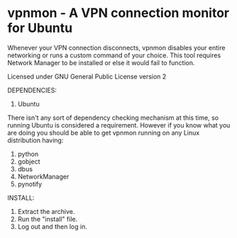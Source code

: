vpnmon - A VPN connection monitor for Ubuntu
======


Whenever your VPN connection disconnects, vpnmon disables your 
entire networking or runs a custom command of your choice.
This tool requires Network Manager to be installed or else it
would fail to function.

Licensed under GNU General Public License version 2


DEPENDENCIES:
1. Ubuntu

There isn't any sort of dependency checking mechanism at this 
time, so running Ubuntu is considered a requirement. However 
if you know what you are doing you should be able to get 
vpnmon running on any Linux distribution having:

1. python
2. gobject
3. dbus
4. NetworkManager
5. pynotify


INSTALL:
1. Extract the archive.
2. Run the "install" file.
3. Log out and then log in.
